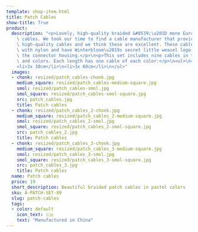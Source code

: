 ```yaml
---
template: shop-item.html
title: Patch Cables
show-title: True
product:
  description: "<p>Lovely, high-quality braided &#8539;\u201D mono Eurorack patch\
    \ cables. We took our time to find a cable manufacturer that provided consistently\
    \ high-quality cables and we think these are excellent. These cables are braided\
    \ with nylon and have Winterbloom\u2019s secret little weasel logo embossed on\
    \ the connector housing.</p>\n<p>This set includes nine cables in three lengths\
    \ and colors. Each length has one cable of each color:</p>\n<ul>\n<li>3x 15cm</li>\n\
    <li>3x 30cm</li>\n<li>3x 60cm</li>\n</ul>"
  images:
  - chonk: resized/patch_cables-chonk.jpg
    medium_square: resized/patch_cables-medium-square.jpg
    smol: resized/patch_cables-smol.jpg
    smol_square: resized/patch_cables-smol-square.jpg
    src: patch_cables.jpg
    title: Patch cables
  - chonk: resized/patch_cables_2-chonk.jpg
    medium_square: resized/patch_cables_2-medium-square.jpg
    smol: resized/patch_cables_2-smol.jpg
    smol_square: resized/patch_cables_2-smol-square.jpg
    src: patch_cables_2.jpg
    title: Patch cables
  - chonk: resized/patch_cables_3-chonk.jpg
    medium_square: resized/patch_cables_3-medium-square.jpg
    smol: resized/patch_cables_3-smol.jpg
    smol_square: resized/patch_cables_3-smol-square.jpg
    src: patch_cables_3.jpg
    title: Patch cables
  name: Patch cables
  price: 19
  short_description: Beautiful braided patch cables in pastel colors
  sku: A-PATCH-SET-X9
  slug: patch-cables
  tags:
  - color: default
    icon_text: 🇨🇳
    text: "Manufactured in China"
---
```

